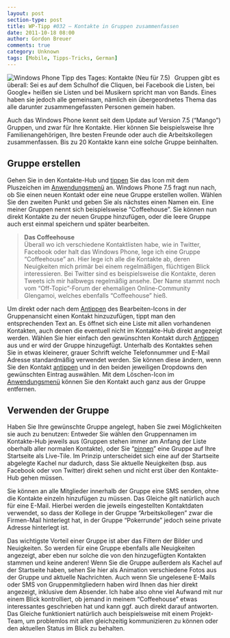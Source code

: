 ```yaml
---
layout: post
section-type: post
title: WP-Tipp #032 – Kontakte in Gruppen zusammenfassen
date: 2011-10-18 08:00
author: Gordon Breuer
comments: true
category: Unknown
tags: [Mobile, Tipps-Tricks, German]
---
```

<p><img style="margin: 0px 10px 0px 0px; display: inline; float: left" title="" alt="Windows Phone Tipp des Tages: Kontakte (Neu für 7.5)" align="left" src="http://anheledirwp.blob.core.windows.net/wordpress/2011/10/kontaktemg.png" /></p>  <p>Gruppen gibt es überall: Sei es auf dem Schulhof die Cliquen, bei Facebook die Listen, bei Google+ heißen sie Listen und bei Musikern spricht man von Bands. Eines haben sie jedoch alle gemeinsam, nämlich ein übergeordnetes Thema das alle darunter zusammengefassten Personen gemein haben.</p>  <p>Auch das Windows Phone kennt seit dem Update auf Version 7.5 (“Mango”) Gruppen, und zwar für Ihre Kontakte. Hier können Sie beispielsweise Ihre Familienangehörigen, Ihre besten Freunde oder auch die Arbeitskollegen zusammenfassen. Bis zu 20 Kontakte kann eine solche Gruppe beinhalten.</p>  <h2>Gruppe erstellen</h2>  <p>Gehen Sie in den Kontakte-Hub und <a href="/post/2011/09/12/WP7-Tipp-007-%E2%80%93-Standard-Gesten.aspx">tippen</a> Sie das Icon mit dem Pluszeichen im <a href="/post/2011/09/05/WP7-Tipp-002-&ndash;-Das-Anwendungs-und-Kontextmenu.aspx">Anwendungsmenü</a> an. Windows Phone 7.5 fragt nun nach, ob Sie einen neuen Kontakt oder eine neue Gruppe erstellen wollen. Wählen Sie den zweiten Punkt und geben Sie als nächstes einen Namen ein. Eine meiner Gruppen nennt sich beispielsweise “Coffeehouse”. Sie können nun direkt Kontakte zu der neuen Gruppe hinzufügen, oder die leere Gruppe auch erst einmal speichern und später bearbeiten.</p>  <blockquote>   <p><strong>Das Coffeehouse       <br /></strong>Überall wo ich verschiedene Kontaktlisten habe, wie in Twitter, Facebook oder halt das Windows Phone, lege ich eine Gruppe “Coffeehouse” an. Hier lege ich alle die Kontakte ab, deren Neuigkeiten mich primär bei einem regelmäßigen, flüchtigen Blick interessieren. Bei Twitter sind es beispielsweise die Kontakte, deren Tweets ich mir halbwegs regelmäßig ansehe. Der Name stammt noch vom “Off-Topic”-Forum der ehemaligen Online-Community Glengamoi, welches ebenfalls “Coffeehouse” hieß.</p> </blockquote>  <p>Um direkt oder nach dem <a href="/post/2011/09/12/WP7-Tipp-007-%E2%80%93-Standard-Gesten.aspx">Antippen</a> des Bearbeiten-Icons in der Gruppenansicht einen Kontakt hinzuzufügen, tippt man den entsprechenden Text an. Es öffnet sich eine Liste mit allen vorhandenen Kontakten, auch denen die eventuell nicht im Kontakte-Hub direkt angezeigt werden. Wählen Sie hier einfach den gewünschten Kontakt durch <a href="/post/2011/09/12/WP7-Tipp-007-%E2%80%93-Standard-Gesten.aspx">Antippen</a> aus und er wird der Gruppe hinzugefügt. Unterhalb des Kontaktes sehen Sie in etwas kleinerer, grauer Schrift welche Telefonnummer und E-Mail Adresse standardmäßig verwendet werden. Sie können diese ändern, wenn Sie den Kontakt <a href="/post/2011/09/12/WP7-Tipp-007-%E2%80%93-Standard-Gesten.aspx">antippen</a> und in den beiden jeweiligen Dropdowns den gewünschten Eintrag auswählen. Mit dem Löschen-Icon im <a href="/post/2011/09/05/WP7-Tipp-002-&ndash;-Das-Anwendungs-und-Kontextmenu.aspx">Anwendungsmenü</a> können Sie den Kontakt auch ganz aus der Gruppe entfernen.</p>  <h2>Verwenden der Gruppe</h2>  <p>Haben Sie Ihre gewünschte Gruppe angelegt, haben Sie zwei Möglichkeiten sie auch zu benutzen: Entweder Sie wählen den Gruppennamen im Kontakte-Hub jeweils aus (Gruppen stehen immer am Anfang der Liste oberhalb aller normalen Kontakte), oder Sie “<a href="/post/2011/09/13/WP7-Tipp-008-%E2%80%93-Kontakte-im-Schnellzugriff.aspx">pinnen</a>” eine Gruppe auf Ihre Startseite als Live-Tile. Im Prinzip unterscheidet sich eine auf der Startseite abgelegte Kachel nur dadurch, dass Sie aktuelle Neuigkeiten (bsp. aus Facebook oder von Twitter) direkt sehen und nicht erst über den Kontakte-Hub gehen müssen.</p>  <p>Sie können an alle Mitglieder innerhalb der Gruppe eine SMS senden, ohne die Kontakte einzeln hinzufügen zu müssen. Das Gleiche gilt natürlich auch für eine E-Mail. Hierbei werden die jeweils eingestellten Kontaktdaten verwendet, so dass der Kollege in der Gruppe “Arbeitskollegen” zwar die Firmen-Mail hinterlegt hat, in der Gruppe “Pokerrunde” jedoch seine private Adresse hinterlegt ist.</p>  <p>Das wichtigste Vorteil einer Gruppe ist aber das Filtern der Bilder und Neuigkeiten. So werden für eine Gruppe ebenfalls alle Neuigkeiten angezeigt, aber eben nur solche die von den hinzugefügten Kontakten stammen und keine anderen! Wenn Sie die Gruppe außerdem als Kachel auf der Startseite haben, sehen Sie hier als Animation verschiedene Fotos aus der Gruppe und aktuelle Nachrichten. Auch wenn Sie ungelesene E-Mails oder SMS von Gruppenmitgliedern haben wird Ihnen das hier direkt angezeigt, inklusive dem Absender. Ich habe also ohne viel Aufwand mit nur einem Blick kontrolliert, ob jemand in meinem “Coffeehouse” etwas interessantes geschrieben hat und kann ggf. auch direkt darauf antworten. Das Gleiche funktioniert natürlich auch beispielsweise mit einem Projekt-Team, um problemlos mit allen gleichzeitig kommunizieren zu können oder den aktuellen Status im Blick zu behalten. </p>
